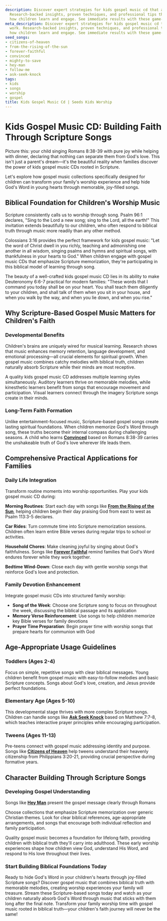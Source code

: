 ```yaml
---
description: Discover expert strategies for kids gospel music cd that actually work.
  Research-backed insights, proven techniques, and professional tips that transform
  how children learn and engage. See immediate results with these game-changing methods!
meta_description: Discover expert strategies for kids gospel music cd that actually
  work. Research-backed insights, proven techniques, and professional tips that transform
  how children learn and engage. See immediate results with these game-changing methods!
seed_songs:
- citizens-of-heaven
- from-the-rising-of-the-sun
- forever-faithful
- convinced
- mighty-to-save
- hey-man
- follow-me
- ask-seek-knock
tags:
- kids
- songs
- worship
- gospel
title: Kids Gospel Music Cd | Seeds Kids Worship
---
```

# Kids Gospel Music CD: Building Faith Through Scripture Songs

Picture this: your child singing Romans 8:38-39 with pure joy while helping with dinner, declaring that nothing can separate them from God's love. This isn't just a parent's dream—it's the beautiful reality when families discover the power of kids gospel music CDs rooted in Scripture.

Let's explore how gospel music collections specifically designed for children can transform your family's worship experience and help hide God's Word in young hearts through memorable, joy-filled songs.

## Biblical Foundation for Children's Worship Music

Scripture consistently calls us to worship through song. Psalm 96:1 declares, "Sing to the Lord a new song; sing to the Lord, all the earth!" This invitation extends beautifully to our children, who often respond to biblical truth through music more readily than any other method.

Colossians 3:16 provides the perfect framework for kids gospel music: "Let the word of Christ dwell in you richly, teaching and admonishing one another in all wisdom, singing psalms and hymns and spiritual songs, with thankfulness in your hearts to God." When children engage with gospel music CDs that emphasize Scripture memorization, they're participating in this biblical model of learning through song.

The beauty of a well-crafted kids gospel music CD lies in its ability to make Deuteronomy 6:6-7 practical for modern families: "These words that I command you today shall be on your heart. You shall teach them diligently to your children, and shall talk of them when you sit in your house, and when you walk by the way, and when you lie down, and when you rise."

## Why Scripture-Based Gospel Music Matters for Children's Faith

### Developmental Benefits

Children's brains are uniquely wired for musical learning. Research shows that music enhances memory retention, language development, and emotional processing—all crucial elements for spiritual growth. When gospel music combines catchy melodies with biblical truth, children naturally absorb Scripture while their minds are most receptive.

A quality kids gospel music CD addresses multiple learning styles simultaneously. Auditory learners thrive on memorable melodies, while kinesthetic learners benefit from songs that encourage movement and participation. Visual learners connect through the imagery Scripture songs create in their minds.

### Long-Term Faith Formation

Unlike entertainment-focused music, Scripture-based gospel songs create lasting spiritual foundations. When children memorize God's Word through song, these truths become their internal compass during challenging seasons. A child who learns [**Convinced**](https://seedskidsworship.com/product/convinced-romans-838-39-3/) based on Romans 8:38-39 carries the unshakeable truth of God's love wherever life leads them.

## Comprehensive Practical Applications for Families

### Daily Life Integration

Transform routine moments into worship opportunities. Play your kids gospel music CD during:

**Morning Routines**: Start each day with songs like [**From the Rising of the Sun**](https://seedskidsworship.com/product/from-the-rising-of-the-sun-psalm-1133-5/), helping children begin their day praising God from east to west as Psalm 113:3-5 declares.

**Car Rides**: Turn commute time into Scripture memorization sessions. Children often learn entire Bible verses during regular trips to school or activities.

**Household Chores**: Make cleaning joyful by singing about God's faithfulness. Songs like [**Forever Faithful**](https://seedskidsworship.com/product/forever-faithful-psalm-11989-90/) remind families that God's Word endures forever while they work together.

**Bedtime Wind-Down**: Close each day with gentle worship songs that reinforce God's love and protection.

### Family Devotion Enhancement

Integrate gospel music CDs into structured family worship:

- **Song of the Week**: Choose one Scripture song to focus on throughout the week, discussing the biblical passage and its application
- **Memory Verse Reinforcement**: Use songs to help children memorize key Bible verses for family devotions
- **Prayer Time Preparation**: Begin prayer time with worship songs that prepare hearts for communion with God

## Age-Appropriate Usage Guidelines

### Toddlers (Ages 2-4)
Focus on simple, repetitive songs with clear biblical messages. Young children benefit from gospel music with easy-to-follow melodies and basic Scripture concepts. Songs about God's love, creation, and Jesus provide perfect foundations.

### Elementary Age (Ages 5-10)
This developmental stage thrives with more complex Scripture songs. Children can handle songs like [**Ask Seek Knock**](https://seedskidsworship.com/product/ask-seek-knock-matthew-77-8-2/) based on Matthew 7:7-8, which teaches interactive prayer principles while encouraging participation.

### Tweens (Ages 11-13)
Pre-teens connect with gospel music addressing identity and purpose. Songs like [**Citizens of Heaven**](https://seedskidsworship.com/product/power/) help tweens understand their heavenly citizenship from Philippians 3:20-21, providing crucial perspective during formative years.

## Character Building Through Scripture Songs

### Developing Gospel Understanding
Songs like [**Hey Man**](https://seedskidsworship.com/product/hey-man-romans-58-623/) present the gospel message clearly through Romans

Choose collections that emphasize Scripture memorization over generic Christian themes. Look for clear biblical references, age-appropriate arrangements, and songs that encourage both individual reflection and family participation.

Quality gospel music becomes a foundation for lifelong faith, providing children with biblical truth they'll carry into adulthood. These early worship experiences shape how children view God, understand His Word, and respond to His love throughout their lives.

### Start Building Biblical Foundations Today

Ready to hide God's Word in your children's hearts through joy-filled Scripture songs? Discover gospel music that combines biblical truth with memorable melodies, creating worship experiences your family will treasure. Stream these Scripture-based songs today and watch as your children naturally absorb God's Word through music that sticks with them long after the final note. Transform your family worship time with gospel music rooted in biblical truth—your children's faith journey will never be the same!

<script type="application/ld+json">
{
  "@context": "https://schema.org",
  "@type": "Article",
  "headline": "Kids Gospel Music Cd",
  "author": {
    "@type": "Organization",
    "name": "Seeds Kids Worship"
  },
  "publisher": {
    "@type": "Organization",
    "name": "Seeds Kids Worship",
    "logo": {
      "@type": "ImageObject",
      "url": "https://seedskidsworship.com/logo.png"
    }
  },
  "datePublished": "2025-09-05T12:03:03.141395",
  "dateModified": "2025-09-05T12:03:03.141419",
  "description": "Discover expert strategies for kids gospel music cd that actually work. Research-backed insights, proven techniques, and professional tips that transform how ch",
  "mainEntityOfPage": {
    "@type": "WebPage",
    "@id": "https://seedskidsworship.com/activities/kids-gospel-music-cd/"
  }
}
</script>

<script type="application/ld+json">
{
  "@context": "https://schema.org",
  "@type": "Product",
  "name": "Citizens Of Heaven",
  "description": "A scripture song teaching kids about their heavenly citizenship based on Philippians 3:20-21. Reminds children that this world isn't their home and encourages an eternal perspective while worshiping God through memorizing His Word.",
  "url": "https://seedskidsworship.com/product/power/",
  "brand": {
    "@type": "Brand",
    "name": "Seeds Kids Worship"
  },
  "category": "Children's Christian Music",
  "album": "Power"
}
</script>

<script type="application/ld+json">
{
  "@context": "https://schema.org",
  "@type": "Product",
  "name": "From the Rising of the Sun",
  "description": "A worship song about praising God's name from east to west",
  "url": "https://seedskidsworship.com/product/from-the-rising-of-the-sun-psalm-1133-5/",
  "brand": {
    "@type": "Brand",
    "name": "Seeds Kids Worship"
  },
  "category": "Children's Christian Music",
  "album": "Sing God's Word"
}
</script>

<script type="application/ld+json">
{
  "@context": "https://schema.org",
  "@type": "Product",
  "name": "Forever Faithful",
  "description": "A song about God's eternal faithfulness and enduring word",
  "url": "https://seedskidsworship.com/product/forever-faithful-psalm-11989-90/",
  "brand": {
    "@type": "Brand",
    "name": "Seeds Kids Worship"
  },
  "category": "Children's Christian Music",
  "album": "Trust"
}
</script>

<script type="application/ld+json">
{
  "@context": "https://schema.org",
  "@type": "Product",
  "name": "Convinced",
  "description": "A powerful Scripture song from Romans 8:38-39 declaring God's unshakeable love, reminding children that nothing can separate them from Christ's love. Features inspiring cross imagery and impactful contemporary worship style.",
  "url": "https://seedskidsworship.com/product/convinced-romans-838-39-3/",
  "brand": {
    "@type": "Brand",
    "name": "Seeds Kids Worship"
  },
  "category": "Children's Christian Music",
  "album": "Seeds of Courage"
}
</script>

<script type="application/ld+json">
{
  "@context": "https://schema.org",
  "@type": "Product",
  "name": "Mighty To Save",
  "description": "Powerful song declaring God as mighty to save and rejoicing over us from Zephaniah 3:
